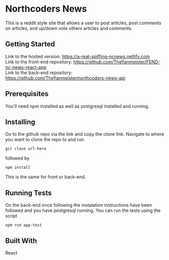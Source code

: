 # Northcoders News

This is a reddit style site that allows a user to post articles, post comments on articles, and up/down vote others articles and comments.

## Getting Started

Link to the hosted version: https://a-real-spiffing-ncnews.netlify.com  
Link to the front-end repository: https://github.com/TheYanmeister/FEND-nc-news-react-app  
Link to the back-end repository: https://github.com/TheYanmeister/northcoders-news-api

## Prerequisites

You'll need npm installed as well as postgresql installed and running.

## Installing

Go to the github repo via the link and copy the clone link.
Navigate to where you want to clone the repo to and run

```
git clone url-here
```

followed by

```
npm install
```

This is the same for front or back-end.

## Running Tests

On the back-end once following the instalation instructions have been followed and you have postgresql running. You can run the tests using the script

```
npm run app-test
```

## Built With

React

